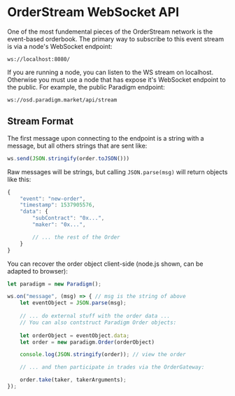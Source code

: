 # OrderStream WebSocket API
One of the most fundemental pieces of the OrderStream network is the event-based orderbook. The primary way to subscribe to this event stream is via a node's WebSocket endpoint:
```
ws://localhost:8080/
```
If you are running a node, you can listen to the WS stream on localhost. Otherwise you must use a node that has expose it's WebSocket endpoint to the public. For example, the public Paradigm endpoint:
```
ws://osd.paradigm.market/api/stream
```
## Stream Format

The first message upon connecting to the endpoint is a string with a message, but all others strings that are sent like:
```js
ws.send(JSON.stringify(order.toJSON()))
```
Raw messages will be strings, but calling `JSON.parse(msg)` will return objects like this:

```js
{
    "event": "new-order",
    "timestamp": 1537905576,
    "data": {
        "subContract": "0x...",
        "maker": "0x...",

        // ... the rest of the Order
    }    
}
```
You can recover the order object client-side (node.js shown, can be adapted to browser):
```js
let paradigm = new Paradigm();

ws.on("message", (msg) => { // msg is the string of above
    let eventObject = JSON.parse(msg);
    
    // ... do external stuff with the order data ...
    // You can also contstruct Paradigm Order objects:
    
    let orderObject = eventObject.data;
    let order = new paradigm.Order(orderObject)

    console.log(JSON.stringify(order)); // view the order

    // ... and then participate in trades via the OrderGateway:

    order.take(taker, takerArguments);
});
